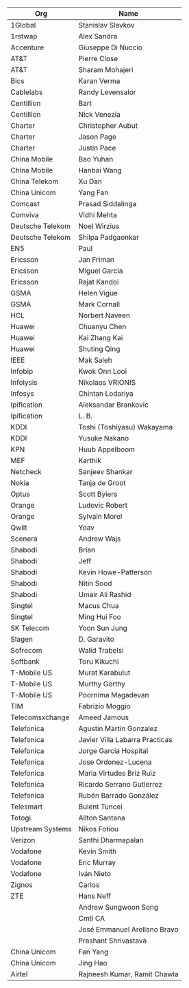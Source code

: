 | Org                    | Name                                                |
| -----------------------| ----------------------------------------------------|
| 1Global | Stanislav Slavkov |
| 1rstwap | Alex Sandra |
| Accenture | Giuseppe Di Nuccio  |
| AT&T | Pierre Close |
| AT&T | Sharam Mohajeri |
| Bics | Karan Verma |
| Cablelabs | Randy Levensalor |
| Centillion | Bart |
| Centillion | Nick Venezia |
| Charter | Christopher Aubut |
| Charter | Jason Page |
| Charter | Justin Pace |
| China Mobile | Bao Yuhan |
| China Mobile | Hanbai Wang |
| China Telekom | Xu Dan |
| China Unicom | Yang Fan |
| Comcast | Prasad Siddalinga |
| Comviva | Vidhi Mehta |
| Deutsche Telekom | Noel Wirzius |
| Deutsche Telekom | Shilpa Padgaonkar |
| EN5 | Paul |
| Ericsson | Jan Friman |
| Ericsson | Miguel Garcia |
| Ericsson | Rajat Kandoi |
| GSMA | Helen Vigue |
| GSMA | Mark Cornall |
| HCL | Norbert Naveen |
| Huawei | Chuanyu Chen |
| Huawei | Kai Zhang Kai |
| Huawei | Shuting Qing |
| IEEE | Mak Saleh |
| Infobip | Kwok Onn Looi |
| Infolysis | Nikolaos VRIONIS |
| Infosys | Chintan Lodariya |
| Ipification	| Aleksandar Brankovic |
| Ipification	| L. B. |
| KDDI | Toshi (Toshiyasu) Wakayama  |
| KDDI | Yusuke Nakano |
| KPN | Huub Appelboom |
| MEF | Karthik |
| Netcheck | Sanjeev Shankar |
| Nokia | Tanja de Groot |
| Optus | Scott Byiers |
| Orange | Ludovic Robert  |
| Orange | Sylvain Morel  |
| Qwilt | Yoav |
| Scenera | Andrew Wajs  |
| Shabodi | Brian |
| Shabodi | Jeff |
| Shabodi | Kevin Howe-Patterson |
| Shabodi | Nitin Sood |
| Shabodi | Umair Ali Rashid |
| Singtel | Macus Chua |
| Singtel | Ming Hui Foo |
| SK Telecom | Yoon Sun Jung |
| Slagen | D. Garavito |
| Sofrecom | Walid Trabelsi |
| Softbank | Toru Kikuchi |
| T-Mobile US | Murat Karabulut |
| T-Mobile US | Murthy Gorthy |
| T-Mobile US | Poornima Magadevan |
| TIM | Fabrizio Moggio  |
| Telecomsxchange | Ameed Jamous |
| Telefonica | Agustin Martin Gonzalez |
| Telefonica | Javier Villa Labarra Practicas |
| Telefonica | Jorge Garcia Hospital |
| Telefonica | Jose Ordonez-Lucena  |
| Telefonica | Maria Virtudes Briz Ruiz |
| Telefonica | Ricardo Serrano Gutierrez |
| Telefonica | Rubén Barrado González  |
| Telesmart | Bulent Tuncel |
| Totogi | Ailton Santana |
| Upstream Systems | Nikos Fotiou |
| Verizon | Santhi Dharmapalan |
| Vodafone | Kevin Smith  |
| Vodafone | Eric Murray  |
| Vodafone | Iván Nieto  |
| Zignos | Carlos |
| ZTE | Hans Neff |
| | Andrew Sungwoon Song |
| | Cmti CA |
| | José Emmanuel Arellano Bravo |
| | Prashant Shrivastava |
| China Unicom | Fan Yang |
| China Unicom | Jing Hao  |
| Airtel | Rajneesh Kumar, Ramit Chawla |
